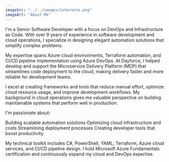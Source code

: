 ```yaml
---
imageSrc: "../../images/interests.png"
imageAlt: "About Me"
---
```


I'm a Senior Software Developer with a focus on DevOps and Infrastructure as Code. With over 9 years of experience in software development and cloud operations, I specialize in designing elegant automation solutions that simplify complex problems.

My expertise spans Azure cloud environments, Terraform automation, and CI/CD pipeline implementation using Azure DevOps. At Dayforce, I helped develop and support the Microservice Delivery Platform (MDP) that streamlines code deployment to the cloud, making delivery faster and more reliable for development teams.

I excel at creating frameworks and tools that reduce manual effort, optimize cloud resource usage, and improve development workflows. My background in cloud operations gives me valuable perspective on building maintainable systems that perform well in production.

I'm passionate about:

 Building scalable automation solutions
 Optimizing cloud infrastructure and costs
 Streamlining deployment processes
 Creating developer tools that boost productivity

My technical toolkit includes C#, PowerShell, YAML, Terraform, Azure cloud services, and CI/CD pipeline design. I hold Microsoft Azure Fundamentals certification and continuously expand my cloud and DevOps expertise.
